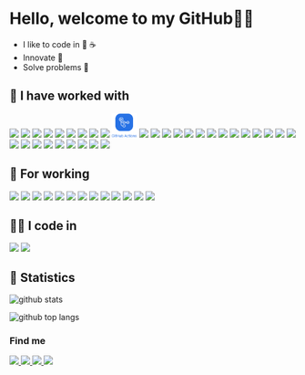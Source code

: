 # Hello, welcome to my GitHub👋🎉

- I like to code in 🐍 ☕
- Innovate 🔎
- Solve problems 🧠


## 🌱 I have worked with

<code><img height="43" src="https://comunytek.com/wp-content/uploads/2017/03/Microservices.png"></code>
<code><img height="43" src="https://www.vectorlogo.zone/logos/google_cloud/google_cloud-ar21.svg"></code>
<code><img height="43" src="https://www.vectorlogo.zone/logos/microsoft_azure/microsoft_azure-ar21.svg"></code>
<code><img height="43" src="https://www.vectorlogo.zone/logos/azurecontainerregistry/azurecontainerregistry-ar21.svg"></code>
<code><img height="43" src="https://www.vectorlogo.zone/logos/kubernetes/kubernetes-ar21.svg"></code>
<code><img height="43" src="https://www.vectorlogo.zone/logos/angular/angular-ar21.svg"></code>
<code><img height="43" src="https://raw.githubusercontent.com/file-icons/icons/master/svg/Truffle.svg"></code>
<code><img height="43" src="https://raw.githubusercontent.com/detain/svg-logos/master/svg/blockchain.svg"></code>
<code><img height="43" src="https://www.vectorlogo.zone/logos/ethereum/ethereum-ar21.svg"></code>
<code><img height="43" src="https://raw.githubusercontent.com/cncf/landscape/master/hosted_logos/github-actions.svg"></code>
<code><img height="43" src="https://www.vectorlogo.zone/logos/terraformio/terraformio-ar21.svg"></code>
<code><img height="43" src="https://www.vectorlogo.zone/logos/elasticco_kibana/elasticco_kibana-ar21.svg"></code>
<code><img height="43" src="https://www.vectorlogo.zone/logos/docker/docker-ar21.svg"></code>
<code><img height="43" src="https://www.vectorlogo.zone/logos/java/java-ar21.svg"></code>
<code><img height="43" src="https://www.vectorlogo.zone/logos/springio/springio-ar21.svg"></code>
<code><img height="43" src="https://www.vectorlogo.zone/logos/python/python-ar21.svg"></code>
<code><img height="43" src="https://www.vectorlogo.zone/logos/pocoo_flask/pocoo_flask-ar21.svg"></code>
<code><img height="43" src="https://www.vectorlogo.zone/logos/apache_kafka/apache_kafka-ar21.svg"></code>
<code><img height="43" src="https://www.vectorlogo.zone/logos/opencv/opencv-ar21.svg"></code>
<code><img height="43" src="https://www.vectorlogo.zone/logos/arduino/arduino-ar21.svg"></code>
<code><img height="43" src="https://www.vectorlogo.zone/logos/mongodb/mongodb-ar21.svg"></code>
<code><img height="43" src="https://www.vectorlogo.zone/logos/oracle/oracle-ar21.svg"></code>
<code><img height="43" src="https://teorema-rd.com/wp-content/uploads/2020/05/microsoft-SQL-server-logo-1024x576.jpg"></code>
<code><img height="43" src="https://www.vectorlogo.zone/logos/mysql/mysql-ar21.svg"></code>
<code><img height="43" src="https://www.vectorlogo.zone/logos/prometheusio/prometheusio-ar21.svg"></code>
<code><img height="43" src="https://www.vectorlogo.zone/logos/grafana/grafana-ar21.svg"></code>
<code><img height="43" src="https://www.vectorlogo.zone/logos/linux/linux-ar21.svg"></code>
<code><img height="43" src="https://www.vectorlogo.zone/logos/ubuntu/ubuntu-ar21.svg"></code>
<code><img height="43" src="https://www.vectorlogo.zone/logos/wildfly/wildfly-ar21.svg"></code>
<code><img height="43" src="https://www.vectorlogo.zone/logos/javaee_glassfish/javaee_glassfish-ar21.svg"></code>
<code><img height="43" src="https://www.vectorlogo.zone/logos/wordpress/wordpress-ar21.svg"></code>
<code><img height="43" src="https://www.vectorlogo.zone/logos/alfresco/alfresco-ar21.svg"></code>
<code><img height="43" src="https://www.vectorlogo.zone/logos/microsoft_powerbi/microsoft_powerbi-ar21.svg"></code>

## 📅 For working

<code><img height="43" src="https://www.vectorlogo.zone/logos/openshift/openshift-ar21.svg"></code>
<code><img height="43" src="https://www.vectorlogo.zone/logos/amazon_aws/amazon_aws-ar21.svg"></code>
<code><img height="43" src="https://www.vectorlogo.zone/logos/elastic/elastic-ar21.svg"></code>
<code><img height="43" src="https://www.vectorlogo.zone/logos/elasticco_logstash/elasticco_logstash-ar21.svg"></code>
<code><img height="43" src="https://www.vectorlogo.zone/logos/google_cloud_run/google_cloud_run-ar21.svg"></code>
<code><img height="43" src="https://www.vectorlogo.zone/logos/azurefunctions/azurefunctions-ar21.svg"></code>
<code><img height="43" src="https://www.vectorlogo.zone/logos/flutterio/flutterio-ar21.svg"></code>
<code><img height="43" src="https://www.vectorlogo.zone/logos/firebase/firebase-ar21.svg"></code>
<code><img height="43" src="https://www.vectorlogo.zone/logos/istioio/istioio-ar21.svg"></code>
<code><img height="43" src="https://www.vectorlogo.zone/logos/reactjs/reactjs-ar21.svg"></code>
<code><img height="43" src="https://www.vectorlogo.zone/logos/databricks/databricks-ar21.svg"></code>
<code><img height="43" src="https://www.vectorlogo.zone/logos/pytorch/pytorch-ar21.svg"></code>
<code><img height="43" src="https://www.vectorlogo.zone/logos/djangoproject/djangoproject-ar21.svg"></code>

## 👷‍♂️ I code in

<code><img height="43" src="https://www.vectorlogo.zone/logos/jetbrains/jetbrains-ar21.svg"></code>
<code><img height="43" src="https://www.vectorlogo.zone/logos/visualstudio_code/visualstudio_code-ar21.svg"></code>

## 🎯 Statistics

![github stats](https://github-readme-stats.vercel.app/api?username=martinsam16&show_icons=true&count_private=true&include_all_commits=true)

![github top langs](https://github-readme-stats.vercel.app/api/top-langs?username=martinsam16&show_icons=true&layout=compact)


### Find me

<a href="https://www.linkedin.com/in/martinsamanarata" target="_blank">
<img width="35px" src="https://www.vectorlogo.zone/logos/linkedin/linkedin-icon.svg">
</a><a href="mailto:martinsam1610@outlook.com" target="_blank">
<img width="35px" src="https://www.vectorlogo.zone/logos/gmail/gmail-icon.svg">
</a><a href="https://www.twitter.com/martinsaman" target="_blank">
<img width="35px"  src="https://www.vectorlogo.zone/logos/twitter/twitter-tile.svg">
</a><a href="https://martinsam16.github.io/MyCV/" target="_blank">
<img width="35px" src="https://www.freepnglogos.com/uploads/logo-website-png/logo-website-website-logo-png-transparent-background-background-15.png"></a>